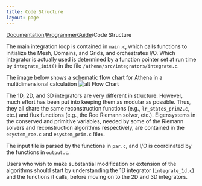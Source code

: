 ```yaml
---
title: Code Structure
layout: page
---
```

[Documentation]({{site.baseurl}}/AthenaDocs)/[ProgrammerGuide]({{site.baseurl}}/AthenaDocsPG)/Code Structure

The main integration loop is contained in `main.c`, which calls functions to
initialize the Mesh, Domains, and Grids, and orchestrates I/O.  Which
integrator is actually used is determined by a function pointer
set at run time by `integrate_init()` in the file `/athena/src/integrators/integrate.c`.

The image below shows a schematic flow chart for Athena in a multidimensional calculation
![alt Flow Chart]({{site.baseurl}}/images/flow_chart.png)

The 1D, 2D, and 3D integrators are very different in structure.
However, much effort has been put into keeping them as modular as
possible.  Thus, they all share the same reconstruction functions (e.g.,
`lr_states_prim2.c`, etc.) and flux functions (e.g., the Roe Riemann solver,
etc.).  Eigensystems in the conserved and primitive variables, needed by
some of the Riemann solvers and reconstruction algorithms respectively,
are contained in the `esystem_roe.c` and `esystem_prim.c` files.

The input file is parsed by the functions in `par.c`, and I/O
is coordinated by the functions in `output.c`.

Users who wish to make substantial modification or extension of
the algorithms should start by understanding the 1D integrator
(`integrate_1d.c`) and the functions it calls, before moving on to the 2D
and 3D integrators.
